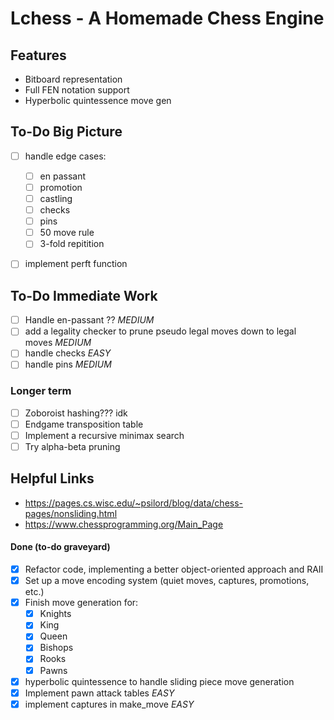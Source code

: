 # Lchess -  A Homemade Chess Engine

## Features
- Bitboard representation
- Full FEN notation support
- Hyperbolic quintessence move gen

## To-Do Big Picture
- [ ] handle edge cases:
    - [ ] en passant
    - [ ] promotion
    - [ ] castling
    - [ ] checks
    - [ ] pins
    - [ ] 50 move rule
    - [ ] 3-fold repitition
- [ ] implement perft function


## To-Do Immediate Work
- [ ] Handle en-passant ?? *MEDIUM*
- [ ] add a legality checker to prune pseudo legal moves down to legal moves *MEDIUM*
- [ ] handle checks *EASY*
- [ ] handle pins *MEDIUM*

### Longer term
- [ ] Zoboroist hashing??? idk
- [ ] Endgame transposition table
- [ ] Implement a recursive minimax search
- [ ] Try alpha-beta pruning

## Helpful Links
- https://pages.cs.wisc.edu/~psilord/blog/data/chess-pages/nonsliding.html
- https://www.chessprogramming.org/Main_Page


#### Done (to-do graveyard)
- [x] Refactor code, implementing a better object-oriented approach and RAII
- [x] Set up a move encoding system (quiet moves, captures, promotions, etc.)
- [x] Finish move generation for:
  - [x] Knights
  - [x] King
  - [x] Queen
  - [x] Bishops
  - [x] Rooks
  - [x] Pawns
- [x] hyperbolic quintessence to handle sliding piece move generation
- [x] Implement pawn attack tables *EASY*
- [x] implement captures in make_move *EASY*
